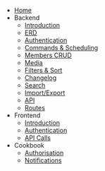 * [Home](/)
* Backend
    * [Introduction](/Backend/README.md)
    * [ERD](/Backend/erd.md)
    * [Authentication](/Backend/authentication.md)
    * [Commands & Scheduling](/Backend/scheduling.md)
    * [Members CRUD](/Backend/memberscrud.md)
    * [Media](/Backend/media.md)
    * [Filters & Sort](/Backend/filters.md)
    * [Changelog](/Backend/changelog.md)
    * [Search](/Backend/search.md)
    * [Import/Export](/Backend/import.md)
    * [API](/Backend/api/index.html ':ignore')
    * [Routes](/Backend/routes.md)
* Frontend
    * [Introduction](/Frontend/README.md)
    * [Authentication](/Frontend/authentication.md)
    * [API Calls](/Frontend/apicalls.md)
* Cookbook
    * [Authorisation](/Cookbook/authorisation.md)
    * [Notifications](/Cookbook/notifications.md)
